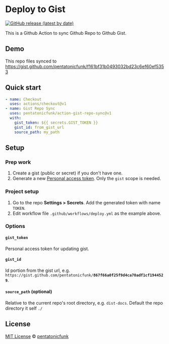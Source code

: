 # Deploy to Gist

[![GitHub release (latest by date)](https://img.shields.io/github/v/release/pentatonicfunk/action-gist-repo-sync.svg)](https://github.com/pentatonicfunk/action-gist-repo-sync/releases)

This is a Github Action to sync Github Repo to Github Gist.

## Demo

This repo files synced to https://gist.github.com/pentatonicfunk/f161bf31b0493032bd23c6ef60ef5353

## Quick start

```yml
- name: Checkout
  uses: actions/checkout@v1
- name: Gist Repo Sync
  uses: pentatonicfunk/action-gist-repo-sync@v1
  with:
    gist_token: ${{ secrets.GIST_TOKEN }}
    gist_id: from_gist_url
    source_path: my_path
```

## Setup

### Prep work

1. Create a gist (public or secret) if you don't have one.
1. Generate a new [Personal access token](https://github.com/settings/tokens/). Only the `gist` scope is needed.

### Project setup

1. Go to the repo **Settings > Secrets**. Add the generated token with name `TOKEN`.
1. Edit workflow file `.github/workflows/deploy.yml` as the example above.

### Options

#### `gist_token`

Personal access token for updating gist.

#### `gist_id`

Id portion from the gist url, e.g. `https://gist.github.com/pentatonicfunk/`**`867f66a0f25f9d4ca70adf1cf1944529`**.

#### `source_path` (optional)

Relative to the current repo's root directory, e.g. `dist-docs`. Default the repo directory it self `./`

## License

[MIT License](https://github.com/pentatonicfunk/action-gist-repo-sync/blob/main/LICENSE) ©
[pentatonicfunk](https://github.com/pentatonicfunk)